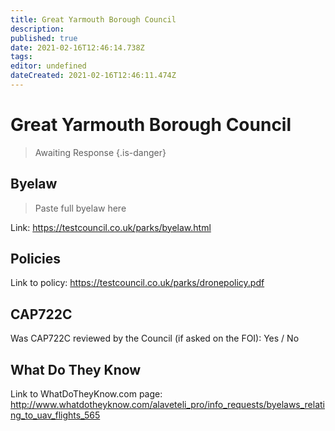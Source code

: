 ```yaml
---
title: Great Yarmouth Borough Council
description: 
published: true
date: 2021-02-16T12:46:14.738Z
tags: 
editor: undefined
dateCreated: 2021-02-16T12:46:11.474Z
---
```


# Great Yarmouth Borough Council
>  Awaiting Response
> {.is-danger}

## Byelaw
> Paste full byelaw here

Link:
https://testcouncil.co.uk/parks/byelaw.html

## Policies
Link to policy:
https://testcouncil.co.uk/parks/dronepolicy.pdf

## CAP722C

Was CAP722C reviewed by the Council (if asked on the FOI): Yes / No

## What Do They Know

Link to WhatDoTheyKnow.com page:
http://www.whatdotheyknow.com/alaveteli_pro/info_requests/byelaws_relating_to_uav_flights_565

